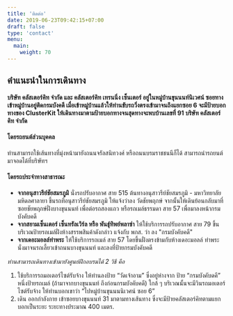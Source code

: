 ```yaml
---
title: 'ติดต่อ'
date: 2019-06-23T09:42:15+07:00
draft: false
type: 'contact'
menu:
  main:
    weight: 70
---
```


## คำแนะนำในการเดินทาง

**บริษัท คลัสเตอร์คิท จำกัด และ คลัสเตอร์คิท เทรนนิ่ง เซ็นเตอร์ อยู่ในหมู่บ้านขุนนนท์นิเวศน์ ซอยทางเข้าหมู่บ้านอยู่ติดกรมบังคดี เมื่อเข้าหมู่บ้านแล้วให้ท่านขับรถวิ่งตรงเข้ามาจนถึงแยกซอย 6 จะมีป้ายบอกทางของ ClusterKit ให้เดินทางมาตามป้ายบอกทางจนสุดทางจะพบบ้านเลขที่ 91 บริษัท คลัสเตอร์คิท จำกัด**

#### โดยรถยนต์ส่วนบุคคล

ท่านสามารถใช้เส้นทางที่มุ่งหน้ามายังถนนจรัลสนิทวงศ์ หรือถนนบรมราชชนนีก็ได้ สามารถนำรถยนต์มาจอดได้ที่บริษัทฯ

#### โดยรถประจำทางสาธารณะ

- **จากอนุสาวรีย์ชัยสมรภูมิ** นั่งรถปรับอากาศ สาย 515 ต้นทางอนุสาวรีย์ชัยสมรภูมิ - มหาวิทยาลัยมหิดลศาลายา ขึ้นรถที่อนุสาวรีย์ชัยสมรภูมิ ให้แจ้งว่าลง วัดชัยพฤกษ์ จากนั้นให้เดินย้อนกลับมาที่ซอยชัยพฤกษ์ฝั่งบางขุนนนท์ เพื่อต่อรถสองแถว หรือรถเมล์ธรรมดา สาย 57 เพื่อมาลงหน้ากรมบังคับคดี
- **จากสยามเซ็นเตอร์ เซ็นทรัลเวิร์ล หรือ พันธุ์ทิพย์พลาซ่า** ให้ใช้บริการรถปรับอากาศ สาย 79 ขึ้นบริเวณป้ายรถเมล์ฝั่งห้างสรรพสินค้าดังกล่าว แจ้งกับ พกส. ว่า ลง "กรมบังคับคดี"
- **จากเดอะมอลล์ท่าพระ** ให้ใช้บริการรถเมล์ สาย 57 โดยขึ้นฝั่งตรงข้ามกับห้างเดอะมอลล์ ท่าพระ นั่งมาจนรถเลี้ยวเข้าถนนบางขุนนนท์ และลงที่ป้ายกรมบังคับคดี

_ท่านสามารถเดินทางเข้ามายังศูนย์ฝึกอบรมได้ 2 วิธี คือ_

1. ใช้บริการรถมอเตอร์ไซต์รับจ้าง ให้ท่านลงป้าย “วัดเจ้าอาม” ซึ่งอยู่ห่างจาก ป้าย “กรมบังคับดคี” หนึ่งป้ายรถเมล์ (ถ้ามาจากบางขุนนนท์ ถึงก่อนกรมบังคับคดี) ใกล้ ๆ บริเวณนั้นจะมีวินรถมอเตอร์ไซต์รับจ้าง ให้ท่านบอกเขาว่า “ไปหมู่บ้านขุนนนนิเวศน์ ซอย 6”
2. เดิน ออกกำลังกาย เข้าซอยบางขุนนนท์ 31 มาตามทางเส้นทาง ซึ่งจะมีป้ายคลัสเตอร์คิทตามแยกบอกเป็นระยะ ระยะทางประมาณ 400 เมตร.
